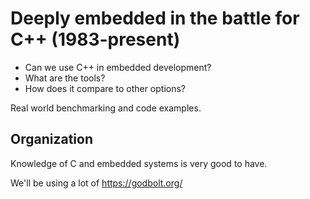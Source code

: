 # Deeply embedded in the battle for C++ (1983-present) 

- Can we use C++ in embedded development?
- What are the tools?
- How does it compare to other options?

Real world benchmarking and code examples.

## Organization

Knowledge of C and embedded systems is very good to have.

We'll be using a lot of https://godbolt.org/